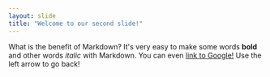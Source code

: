 ```yaml
---
layout: slide
title: "Welcome to our second slide!"
---
```

What is the benefit of Markdown? It's very easy to make some words **bold** and other words *italic* with Markdown. You can even [link to Google!](http://google.com)
Use the left arrow to go back!
